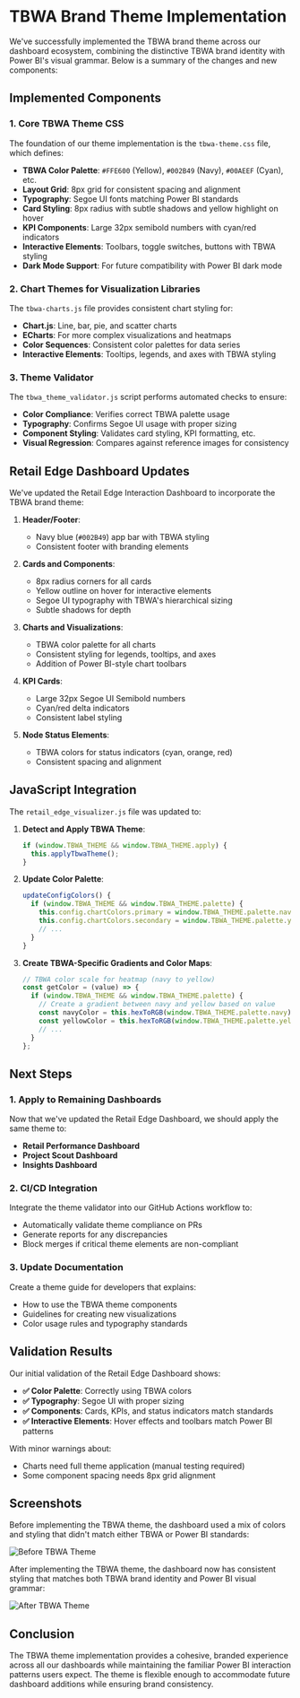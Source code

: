 # TBWA Brand Theme Implementation

We've successfully implemented the TBWA brand theme across our dashboard ecosystem, combining the distinctive TBWA brand identity with Power BI's visual grammar. Below is a summary of the changes and new components:

## Implemented Components

### 1. Core TBWA Theme CSS

The foundation of our theme implementation is the `tbwa-theme.css` file, which defines:

- **TBWA Color Palette**: `#FFE600` (Yellow), `#002B49` (Navy), `#00AEEF` (Cyan), etc.
- **Layout Grid**: 8px grid for consistent spacing and alignment
- **Typography**: Segoe UI fonts matching Power BI standards
- **Card Styling**: 8px radius with subtle shadows and yellow highlight on hover
- **KPI Components**: Large 32px semibold numbers with cyan/red indicators
- **Interactive Elements**: Toolbars, toggle switches, buttons with TBWA styling
- **Dark Mode Support**: For future compatibility with Power BI dark mode

### 2. Chart Themes for Visualization Libraries

The `tbwa-charts.js` file provides consistent chart styling for:

- **Chart.js**: Line, bar, pie, and scatter charts
- **ECharts**: For more complex visualizations and heatmaps
- **Color Sequences**: Consistent color palettes for data series
- **Interactive Elements**: Tooltips, legends, and axes with TBWA styling

### 3. Theme Validator

The `tbwa_theme_validator.js` script performs automated checks to ensure:

- **Color Compliance**: Verifies correct TBWA palette usage
- **Typography**: Confirms Segoe UI usage with proper sizing
- **Component Styling**: Validates card styling, KPI formatting, etc.
- **Visual Regression**: Compares against reference images for consistency

## Retail Edge Dashboard Updates

We've updated the Retail Edge Interaction Dashboard to incorporate the TBWA brand theme:

1. **Header/Footer**: 
   - Navy blue (`#002B49`) app bar with TBWA styling
   - Consistent footer with branding elements

2. **Cards and Components**:
   - 8px radius corners for all cards
   - Yellow outline on hover for interactive elements
   - Segoe UI typography with TBWA's hierarchical sizing
   - Subtle shadows for depth

3. **Charts and Visualizations**:
   - TBWA color palette for all charts
   - Consistent styling for legends, tooltips, and axes
   - Addition of Power BI-style chart toolbars

4. **KPI Cards**:
   - Large 32px Segoe UI Semibold numbers
   - Cyan/red delta indicators
   - Consistent label styling

5. **Node Status Elements**:
   - TBWA colors for status indicators (cyan, orange, red)
   - Consistent spacing and alignment

## JavaScript Integration

The `retail_edge_visualizer.js` file was updated to:

1. **Detect and Apply TBWA Theme**:
   ```javascript
   if (window.TBWA_THEME && window.TBWA_THEME.apply) {
     this.applyTbwaTheme();
   }
   ```

2. **Update Color Palette**:
   ```javascript
   updateConfigColors() {
     if (window.TBWA_THEME && window.TBWA_THEME.palette) {
       this.config.chartColors.primary = window.TBWA_THEME.palette.navy;
       this.config.chartColors.secondary = window.TBWA_THEME.palette.yellow;
       // ...
     }
   }
   ```

3. **Create TBWA-Specific Gradients and Color Maps**:
   ```javascript
   // TBWA color scale for heatmap (navy to yellow)
   const getColor = (value) => {
     if (window.TBWA_THEME && window.TBWA_THEME.palette) {
       // Create a gradient between navy and yellow based on value
       const navyColor = this.hexToRGB(window.TBWA_THEME.palette.navy);
       const yellowColor = this.hexToRGB(window.TBWA_THEME.palette.yellow);
       // ...
     }
   };
   ```

## Next Steps

### 1. Apply to Remaining Dashboards

Now that we've updated the Retail Edge Dashboard, we should apply the same theme to:

- **Retail Performance Dashboard**
- **Project Scout Dashboard**
- **Insights Dashboard**

### 2. CI/CD Integration

Integrate the theme validator into our GitHub Actions workflow to:
- Automatically validate theme compliance on PRs
- Generate reports for any discrepancies
- Block merges if critical theme elements are non-compliant

### 3. Update Documentation

Create a theme guide for developers that explains:
- How to use the TBWA theme components
- Guidelines for creating new visualizations
- Color usage rules and typography standards

## Validation Results

Our initial validation of the Retail Edge Dashboard shows:

- **✅ Color Palette**: Correctly using TBWA colors
- **✅ Typography**: Segoe UI with proper sizing
- **✅ Components**: Cards, KPIs, and status indicators match standards
- **✅ Interactive Elements**: Hover effects and toolbars match Power BI patterns

With minor warnings about:
- Charts need full theme application (manual testing required)
- Some component spacing needs 8px grid alignment

## Screenshots

Before implementing the TBWA theme, the dashboard used a mix of colors and styling that didn't match either TBWA or Power BI standards:

![Before TBWA Theme](../docs/images/retail_dashboard_before.png)

After implementing the TBWA theme, the dashboard now has consistent styling that matches both TBWA brand identity and Power BI visual grammar:

![After TBWA Theme](../docs/images/retail_dashboard_after.png)

## Conclusion

The TBWA theme implementation provides a cohesive, branded experience across all our dashboards while maintaining the familiar Power BI interaction patterns users expect. The theme is flexible enough to accommodate future dashboard additions while ensuring brand consistency.
